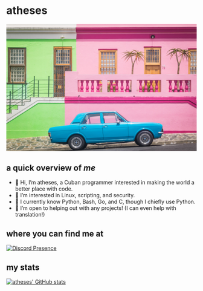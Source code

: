 # atheses #
![image info](cuba.jpg)
## a quick overview of *me* ##
- 👋 Hi, I’m atheses, a Cuban programmer interested in making the world a better place with code.
- 👀 I’m interested in Linux, scripting, and security.
- 🌱 I currently know Python, Bash, Go, and C, though I chiefly use Python.
- 💞️ I’m open to helping out with any projects! (I can even help with translation!)
## where you can find me at ##
[![Discord Presence](https://lanyard.cnrad.dev/api/1036764211159765042)](https://discord.com/users/1036764211159765042)
## my stats ##
[![atheses' GitHub stats](https://github-readme-stats.vercel.app/api?username=atheses)](https://github.com/anuraghazra/github-readme-stats)
